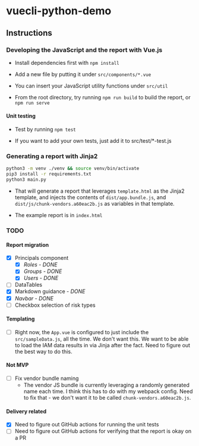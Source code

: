 # vuecli-python-demo

## Instructions

### Developing the JavaScript and the report with Vue.js

* Install dependencies first with `npm install`

* Add a new file by putting it under `src/components/*.vue`

* You can insert your JavaScript utility functions under `src/util`

* From the root directory, try running `npm run build` to build the report, or `npm run serve`

#### Unit testing

* Test by running `npm test`

* If you want to add your own tests, just add it to src/test/*-test.js

### Generating a report with Jinja2

```bash
python3 -m venv ./venv && source venv/bin/activate
pip3 install -r requirements.txt
python3 main.py
```

* That will generate a report that leverages `template.html` as the Jinja2 template, and injects the contents of `dist/app.bundle.js`, and `dist/js/chunk-vendors.a60eac2b.js` as variables in that template.

* The example report is in `index.html`


### TODO

#### Report migration

- [x] Principals component
  - [x] _Roles - DONE_
  - [x] _Groups - DONE_
  - [x] _Users - DONE_
- [ ] DataTables
- [x] Markdown guidance - _DONE_
- [x] _Navbar - DONE_
- [ ] Checkbox selection of risk types

#### Templating

- [ ] Right now, the `App.vue` is configured to just include the `src/sampleData.js`, all the time. We don't want this. We want to be able to load the IAM data results in via Jinja after the fact. Need to figure out the best way to do this.

#### Not MVP

- [ ] Fix vendor bundle naming
  * The vendor JS bundle is currently leveraging a randomly generated name each time. I think this has to do with my webpack config. Need to fix that - we don't want it to be called `chunk-vendors.a60eac2b.js`.

#### Delivery related

- [x] Need to figure out GitHub actions for running the unit tests
- [ ] Need to figure out GitHub actions for verifying that the report is okay on a PR

